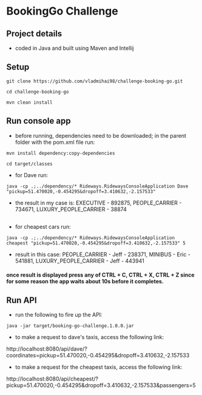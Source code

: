 # BookingGo Challenge

## Project details
- coded in Java and built using Maven and Intellij

## Setup
`git clone https://github.com/vladmihai98/challenge-booking-go.git`

`cd challenge-booking-go`

`mvn clean install`

## Run console app
- before running, dependencies need to be downloaded; in the parent folder with the pom.xml file run:

`mvn install dependency:copy-dependencies`

`cd target/classes`

- for Dave run:

`java -cp .;../dependency/* Rideways.RidewaysConsoleApplication Dave "pickup=51.470020,-0.454295&dropoff=3.410632,-2.157533"`

- the result in my case is: EXECUTIVE - 892875, PEOPLE_CARRIER - 734671, LUXURY_PEOPLE_CARRIER - 38874

##

- for cheapest cars run:

`java -cp .;../dependency/* Rideways.RidewaysConsoleApplication cheapest "pickup=51.470020,-0.454295&dropoff=3.410632,-2.157533" 5`

- result in this case: PEOPLE_CARRIER - Jeff - 238371, MINIBUS - Eric - 541881, LUXURY_PEOPLE_CARRIER - Jeff - 443941

#### once result is displayed press any of CTRL + C, CTRL + X, CTRL + Z since for some reason the app waits about 10s before it completes.


## Run API
- run the following to fire up the API:

`java -jar target/booking-go-challenge.1.0.0.jar`

- to make a request to dave's taxis, access the following link:

http://localhost:8080/api/dave/?coordinates=pickup=51.470020,-0.454295&dropoff=3.410632,-2.157533

- to make a request for the cheapest taxis, access the following link:

http://localhost:8080/api/cheapest/?pickup=51.470020,-0.454295&dropoff=3.410632,-2.157533&passengers=5
